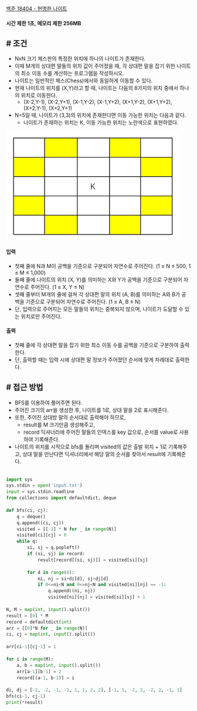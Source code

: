 
[백준 18404 - 현명한 나이트](https://www.acmicpc.net/problem/18404)

#### **시간 제한 1초, 메모리 제한 256MB**

## **# 조건**

- NxN 크기 체스판의 특정한 위치에 하나의 나이트가 존재한다. 
- 이때 M개의 상대편 말들의 위치 값이 주어졌을 때, 각 상대편 말을 잡기 위한 나이트의 최소 이동 수를 계산하는 프로그램을 작성하시오.  
- 나이트는 일반적인 체스(Chess)에서와 동일하게 이동할 수 있다. 
- 현재 나이트의 위치를 (X,Y)라고 할 때, 나이트는 다음의 8가지의 위치 중에서 하나의 위치로 이동한다.
	- (X-2,Y-1), (X-2,Y+1), (X-1,Y-2), (X-1,Y+2), (X+1,Y-2), (X+1,Y+2), (X+2,Y-1), (X+2,Y+1)
- N=5일 때, 나이트가 (3,3)의 위치에 존재한다면 이동 가능한 위치는 다음과 같다. 
	- 나이트가 존재하는 위치는 K, 이동 가능한 위치는 노란색으로 표현하였다.

![](Algorithm/baekjoon/assets/Pasted%20image%2020230817205854.png)

#### **입력**

- 첫째 줄에 N과 M이 공백을 기준으로 구분되어 자연수로 주어진다. (1 ≤ N ≤ 500, 1 ≤ M ≤ 1,000) 
- 둘째 줄에 나이트의 위치 (X, Y)를 의미하는 X와 Y가 공백을 기준으로 구분되어 자연수로 주어진다. (1 ≤ X, Y ≤ N) 
- 셋째 줄부터 M개의 줄에 걸쳐 각 상대편 말의 위치 (A, B)를 의미하는 A와 B가 공백을 기준으로 구분되어 자연수로 주어진다. (1 ≤ A, B ≤ N)
- 단, 입력으로 주어지는 모든 말들의 위치는 중복되지 않으며, 나이트가 도달할 수 있는 위치로만 주어진다.

#### **출력**

- 첫째 줄에 각 상대편 말을 잡기 위한 최소 이동 수를 공백을 기준으로 구분하여 출력한다.
- 단, 출력할 때는 입력 시에 상대편 말 정보가 주어졌던 순서에 맞게 차례대로 출력한다.


## **# 접근 방법**

- BFS를 이용하여 풀어주면 된다.
- 주어진 크기의 arr을 생성한 후, 나이트를 1로, 상대 말을 2로 표시해준다.
- 또한, 주어진 상대방 말의 순서대로 출력해야 하므로, 
	- result를 M 크기만큼 생성해주고, 
	- record 딕셔너리에 주어진 말들의 인덱스를 key 값으로, 순서를 value로 사용하여 기록해준다.
- 나이트의 위치를 시작으로 bfs를 돌리며 visited의 값은 출발 위치 + 1로 기록해주고, 상대 말을 만난다면 딕셔너리에서 해당 말의 순서를 찾아서 result에 기록해준다.


```python

import sys  
sys.stdin = open('input.txt')  
input = sys.stdin.readline  
from collections import defaultdict, deque  
  
def bfs(ci, cj):  
    q = deque()  
    q.append((ci, cj))  
    visited = [[-1] * N for _ in range(N)]  
    visited[ci][cj] = 0  
    while q:  
        si, sj = q.popleft()  
        if (si, sj) in record:  
            result[record[(si, sj)]] = visited[si][sj]  
  
        for d in range(8):  
            ni, nj = si+di[d], sj+dj[d]  
            if 0<=ni<N and 0<=nj<N and visited[ni][nj] == -1:  
                q.append((ni, nj))  
                visited[ni][nj] = visited[si][sj] + 1  
  
N, M = map(int, input().split())  
result = [0] * M  
record = defaultdict(int)  
arr = [[0]*N for _ in range(N)]  
ci, cj = map(int, input().split())  
  
arr[ci-1][cj-1] = 1  
  
for i in range(M):  
    a, b = map(int, input().split())  
    arr[a-1][b-1] = 2  
    record[(a-1, b-1)] = i  
  
di, dj = [-2, -2, -1, -1, 1, 1, 2, 2], [-1, 1, -2, 2, -2, 2, -1, 1]  
bfs(ci-1, cj-1)  
print(*result)
```